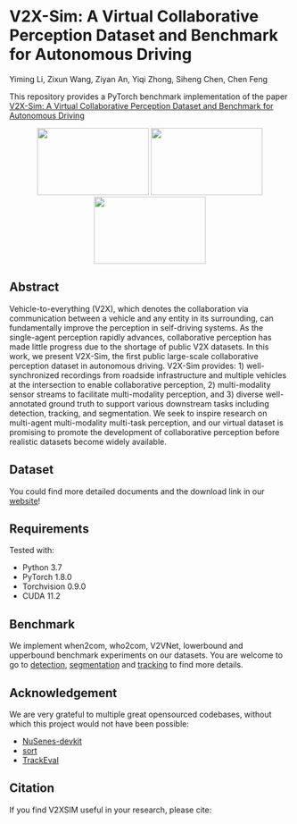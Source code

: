 # V2X-Sim: A Virtual Collaborative Perception Dataset and Benchmark for Autonomous Driving
Yiming Li, Zixun Wang, Ziyan An, Yiqi Zhong, Siheng Chen, Chen Feng

This repository provides a PyTorch benchmark implementation of the paper [V2X-Sim: A Virtual Collaborative Perception Dataset and Benchmark for Autonomous Driving](https://openreview.net/forum?id=15UnJrBjh_L)

<div align="center">
    <img src="https://ai4ce.github.io/V2X-Sim/img/multi-agent/overview.PNG" width="200" height="120"> 
    <img src="https://ai4ce.github.io/V2X-Sim/img/multi-agent/cars-1.PNG" width="200" height="120"> 
    <img src="https://ai4ce.github.io/V2X-Sim/img/multi-agent/infra-1.PNG" width="200" height="120">
</div>

## Abstract

Vehicle-to-everything (V2X), which denotes the collaboration via communication between a vehicle and any entity in its surrounding, can fundamentally improve the perception in self-driving systems. As the single-agent perception rapidly advances, collaborative perception has made little progress due to the shortage of public V2X datasets. In this work, we present V2X-Sim, the first public large-scale collaborative perception dataset in autonomous driving. V2X-Sim provides: 1) well-synchronized recordings from roadside infrastructure and multiple vehicles at the intersection to enable collaborative perception, 2) multi-modality sensor streams to facilitate multi-modality perception, and 3) diverse well-annotated ground truth to support various downstream tasks including detection, tracking, and segmentation. We seek to inspire research on multi-agent multi-modality multi-task perception, and our virtual dataset is promising to promote the development of collaborative perception before realistic datasets become widely available.



## Dataset

You could find more detailed documents and the download link in our [website](https://ai4ce.github.io/V2X-Sim/index.html)!


## Requirements

Tested with:

- Python 3.7
- PyTorch 1.8.0
- Torchvision 0.9.0
- CUDA 11.2



## Benchmark

We implement when2com, who2com, V2VNet, lowerbound and upperbound benchmark experiments on our datasets. You are welcome to go to [detection](./det), [segmentation](./seg) and [tracking](track) to find more details.



## Acknowledgement

We are very grateful to multiple great opensourced codebases, without which this project would not have been possible:

- [NuSenes-devkit](https://github.com/nutonomy/nuscenes-devkit)
- [sort](https://github.com/abewley/sort)
- [TrackEval](https://github.com/JonathonLuiten/TrackEval)



## Citation

If you find V2XSIM useful in your research, please cite:

```tex

```

